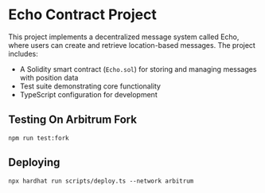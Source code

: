 # Echo Contract Project

This project implements a decentralized message system called Echo, where users can create and retrieve location-based messages. The project includes:

- A Solidity smart contract (`Echo.sol`) for storing and managing messages with position data
- Test suite demonstrating core functionality
- TypeScript configuration for development

## Testing On Arbitrum Fork

```shell
npm run test:fork
```

## Deploying

```shell
npx hardhat run scripts/deploy.ts --network arbitrum
```
